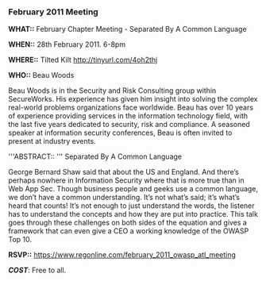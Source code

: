 ### February 2011 Meeting

**WHAT::** February Chapter Meeting - Separated By A Common Language

**WHEN::** 28th February 2011. 6-8pm

**WHERE::** Tilted Kilt <http://tinyurl.com/4oh2thj>

**WHO::** Beau Woods

Beau Woods is in the Security and Risk Consulting group within
SecureWorks. His experience has given him insight into solving the
complex real-world problems organizations face worldwide. Beau has over
10 years of experience providing services in the information technology
field, with the last five years dedicated to security, risk and
compliance. A seasoned speaker at information security conferences, Beau
is often invited to present at industry events.

'''ABSTRACT:: ''' Separated By A Common Language

George Bernard Shaw said that about the US and England. And there’s
perhaps nowhere in Information Security where that is more true than in
Web App Sec. Though business people and geeks use a common language, we
don’t have a common understanding. It’s not what’s said; it’s what’s
heard that counts\! It’s not enough to just understand the words, the
listener has to understand the concepts and how they are put into
practice. This talk goes through these challenges on both sides of the
equation and gives a framework that can even give a CEO a working
knowledge of the OWASP Top 10.

**RSVP::** <https://www.regonline.com/february_2011_owasp_atl_meeting>

***COST***: Free to all.